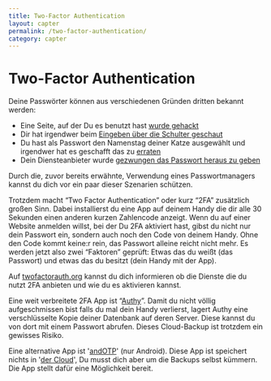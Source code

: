 ```yaml
---
title: Two-Factor Authentication
layout: capter
permalink: /two-factor-authentication/
category: capter
---
```

# Two-Factor Authentication
Deine Passwörter können aus verschiedenen Gründen dritten bekannt werden:
  - Eine Seite, auf der Du es benutzt hast [wurde gehackt](https://www.zeit.de/digital/datenschutz/2019-01/datenleak-email-passwoerter-internet-it-sicherheit) 
  - Dir hat irgendwer beim [Eingeben über die Schulter geschaut](https://en.wikipedia.org/wiki/Shoulder_surfing_(computer_security))
  - Du hast als Passwort den Namenstag deiner Katze ausgewählt und irgendwer hat es geschafft das zu [erraten](https://en.wikipedia.org/wiki/Brute-force_attack)
  - Dein Diensteanbieter wurde [gezwungen das Passwort heraus zu geben](https://netzpolitik.org/2020/bundesregierung-beschliesst-pflicht-zur-passwortherausgabe/)

Durch die, zuvor bereits erwähnte, Verwendung eines Passwortmanagers kannst du dich vor ein paar dieser Szenarien schützen.

Trotzdem macht “Two Factor Authentication” oder kurz “2FA” zusätzlich großen Sinn. Dabei installierst du eine App auf deinem Handy die dir alle 30 Sekunden einen anderen kurzen Zahlencode anzeigt. Wenn du auf einer Website anmelden willst, bei der Du 2FA aktiviert hast, gibst du nicht nur dein Passwort ein, sondern auch noch den Code von deinem Handy. Ohne den Code kommt keine:r rein, das Passwort alleine reicht nicht mehr. Es werden jetzt also zwei “Faktoren” geprüft: Etwas das du weißt (das Passwort) und etwas das du besitzt (dein Handy mit der App).

Auf [twofactorauth.org](https://twofactorauth.org/de/) kannst du dich informieren ob die Dienste die du nutzt 2FA anbieten und wie du es aktivieren kannst. 

Eine weit verbreitete 2FA App ist “[Authy](https://www.authy.com/)”. Damit du nicht völlig aufgeschmissen bist falls du mal dein Handy verlierst, lagert Authy eine verschlüsselte Kopie deiner Datenbank auf deren Server. Diese kannst du von dort mit einem Passwort abrufen. Dieses Cloud-Backup ist trotzdem ein gewisses Risiko.

Eine alternative App ist '[andOTP](https://github.com/andOTP/andOTP)' (nur Android). Diese App ist speichert nichts in '[der Cloud](https://fsfe.org/contribute/promopics/thereisnocloud-bluecolor-preview.png)', Du musst dich aber um die Backups selbst kümmern. Die App stellt dafür eine Möglichkeit bereit.
